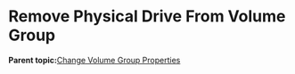 <!--
SPDX-FileCopyrightText: 2023,2024 Oracle and/or its affiliates.
SPDX-License-Identifier: CC-BY-SA-4.0
-->
# Remove Physical Drive From Volume Group

**Parent topic:**[Change Volume Group Properties](../topics/cockpit-volgroups.md)

